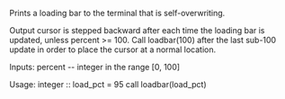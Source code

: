Prints a loading bar to the terminal that is self-overwriting.

Output cursor is stepped backward after each time the loading
bar is updated, unless percent >= 100. Call loadbar(100) after
the last sub-100 update in order to place the cursor at a normal
location.

Inputs:
	percent -- integer in the range [0, 100]

Usage:
	integer :: load_pct = 95
	call loadbar(load_pct)
